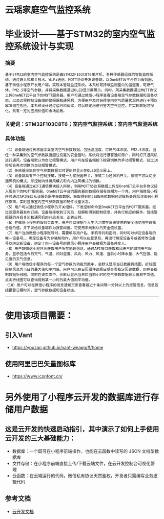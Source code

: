 # 云瑶家庭空气监控系统
# 毕业设计——基于STM32的室内空气监控系统设计与实现
### 摘要
    基于STM32的室内空气监控系统是由STM32F103C8T6单片机，多种传感器组成的智能监控系统。通过嵌入式相关技术、WiFi通信、MQTT协议开发设备端，以OneNET云平台作为服务器，基于微信小程序开发用户端，实现本智能监控系统。本系统可持续监测室内的温湿度、可燃气体、PM2.5等空气参数，并将采集数据通过OLED显示屏展示。同时，所采集数据通过MQTT协议上传OneNET云平台下的MQTT服务器。用户可通过微信小程序查看设备端空气参数数据和设备状态，以及远程控制设备端的警报器和通风机，方便用户及时获得室内空气质量状况并进行干预以解决潜在危险。本系统设计通过运行和调试，可以稳定地进行室内空气监控，并实现数据可视化，具有一定的应用价值和市场前景。 
### 关键词：STM32F103C8T6；室内空气监控系统；室内空气监测系统

### 具体功能
    （1）设备端通过传感器采集室内空气参数数据，包括温湿度、可燃气体浓度、PM2.5浓度。当任一种采集到的空气参数数据超过设置的安全值时，系统将进行报警通知用户，同时打开通风机进行通风。设备端默认为自动报警模式，用户可在设备端按下按键切换为手动报警模式，经过10秒后会再次切换为自动报警模式。
    （2）传感器采集的空气参数数据实时更新并显示在OLED显示屏上。
    （3）设备端具有三个控制按键，按键一为警报器开关，按键二为通风机开关，按键三可以切换通风机的模式，即控制向外排风模式和向内送风模式的切换。
    （4）设备端通过WIFI通信模块接入网络，利用MQTT协议将数据上传至OneNET云平台多协议接入服务下的MQTT服务器，OneNET云平台的服务器的数据存储有效期为一个月。用户端微信小程序可通过API接口从该服务器中获取数据，获取得到的JSON格式数据经过解析处理后渲染到小程序页面，实时显示室内空气参数数据和硬件设备状态。
    （5）用户可以通过微信小程序的开关组件，下发控制命令至OneNET云平台的MQTT服务器，经过该服务器发布订阅，设备端接收到订阅后，经解析得到控制信息，并执行相应的操作，包括警报器的开启关闭和通风机的开启关闭、正转反转。
    （6）在微信小程序的服务页面中，用户可以根据个人生活习惯在系统提供的安全值范围中选择合适的值，并下发给设备端作为报警阈值。可使用系统默认的安全值设置。
    （7）用户注册微信小程序账号时，需要填写用户名、手机号码和密码，同时可以绑定设备端的唯一设备号。，绑定设备号为非强制动作，用户可以在登录后，再进行绑定设备号或者修改设备号以绑定新设备。绑定了同一设备号的微信小程序用户会被视为设备共享人。
    （8）用户端微信小程序会获取用户所在地理信息，通过API接口获取和风天气的城市天气服务，显示包括今日天气、气温、相对湿度、风向、风力、风速、当前小时降水量、大气压强、能见度的天气信息。
    （9）用户端微信小程序的每一个空气参数的功能页面中，会默认显示当日数据折线图，折线图绘制信息为当日的最大值和平均值。用户可以在日历组件选择日期查看指定历史数据，同样会绘制数据折线图。同时在该页面中，会默认显示当日和当前小时的空气参数数据最大值和平均值，点击折线图可以查询得到某一小时的最大值和平均值。
    （10）用户可以在微信小程序的消息通知页面查看最近十条间隔一分钟以上的报警信息，信息包括报警日期时间，空气参数数据和设备状态。

-----------------------------------------------------------------------------

# 使用该项目需要：
## 引入Vant  
-  https://youzan.github.io/vant-weapp/#/home
## 使用阿里巴巴矢量图标库 
-  https://www.iconfont.cn/

# 另外使用了小程序云开发的数据库进行存储用户数据
## 这是云开发的快速启动指引，其中演示了如何上手使用云开发的三大基础能力：
- 数据库：一个既可在小程序前端操作，也能在云函数中读写的 JSON 文档型数据库
- 文件存储：在小程序前端直接上传/下载云端文件，在云开发控制台可视化管理
- 云函数：在云端运行的代码，微信私有协议天然鉴权，开发者只需编写业务逻辑代码
## 参考文档
- [云开发文档](https://developers.weixin.qq.com/miniprogram/dev/wxcloud/basis/getting-started.html)

